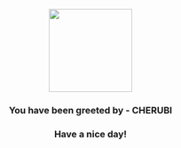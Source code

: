 <p align="center">
            <img src="https://raw.githubusercontent.com/PokeAPI/sprites/master/sprites/pokemon/420.png" width="150" height="150">
          </p>
          <h3 align="center">You have been greeted by - <b>CHERUBI</b></h3>
          <h3 align="center">Have a nice day!</h3>
